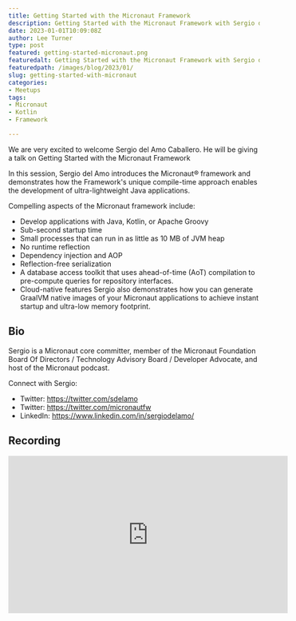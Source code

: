 ```yaml
---
title: Getting Started with the Micronaut Framework
description: Getting Started with the Micronaut Framework with Sergio del Amo Caballero
date: 2023-01-01T10:09:08Z
author: Lee Turner
type: post
featured: getting-started-micronaut.png
featuredalt: Getting Started with the Micronaut Framework with Sergio del Amo Caballero
featuredpath: /images/blog/2023/01/
slug: getting-started-with-micronaut
categories:
- Meetups
tags:
- Micronaut
- Kotlin
- Framework

---
```


We are very excited to welcome Sergio del Amo Caballero. He will be giving a talk on Getting Started with the Micronaut Framework

In this session, Sergio del Amo introduces the Micronaut® framework and demonstrates how the Framework's unique compile-time approach enables the development of ultra-lightweight Java applications.

Compelling aspects of the Micronaut framework include:

* Develop applications with Java, Kotlin, or Apache Groovy
* Sub-second startup time
* Small processes that can run in as little as 10 MB of JVM heap
* No runtime reflection
* Dependency injection and AOP
* Reflection-free serialization
* A database access toolkit that uses ahead-of-time (AoT) compilation to pre-compute queries for repository interfaces.
* Cloud-native features Sergio also demonstrates how you can generate GraalVM native images of your Micronaut applications to achieve instant startup and ultra-low memory footprint.

## Bio

Sergio is a Micronaut core committer, member of the Micronaut Foundation Board Of Directors / Technology Advisory Board / Developer Advocate, and host of the Micronaut podcast.

Connect with Sergio:
* Twitter: https://twitter.com/sdelamo
* Twitter: https://twitter.com/micronautfw
* LinkedIn: https://www.linkedin.com/in/sergiodelamo/

## Recording

<iframe width="560" height="315" src="https://www.youtube.com/embed/TN7igS300QM" title="YouTube video player" frameborder="0" allow="accelerometer; autoplay; clipboard-write; encrypted-media; gyroscope; picture-in-picture; web-share" allowfullscreen></iframe>